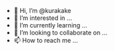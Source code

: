 - 👋 Hi, I’m @kurakake
- 👀 I’m interested in ...
- 🌱 I’m currently learning ...
- 💞️ I’m looking to collaborate on ...
- 📫 How to reach me ...

<!---
kurakake/kurakake is a ✨ special ✨ repository because its `README.md` (this file) appears on your GitHub profile.
You can click the Preview link to take a look at your changes.
--->
